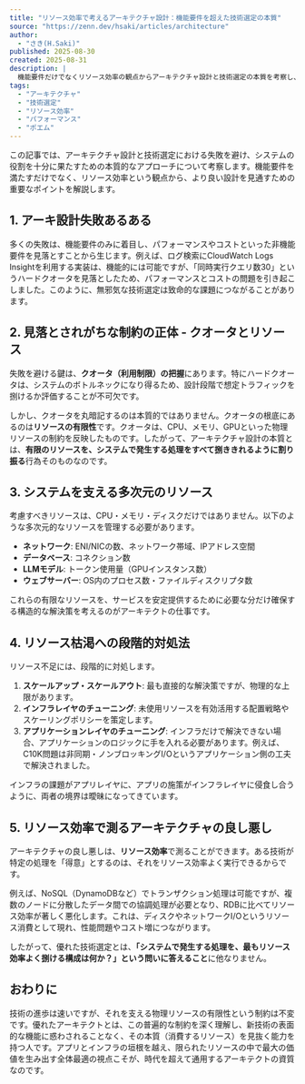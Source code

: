 ```yaml
---
title: "リソース効率で考えるアーキテクチャ設計：機能要件を超えた技術選定の本質"
source: "https://zenn.dev/hsaki/articles/architecture"
author:
  - "さき(H.Saki)"
published: 2025-08-30
created: 2025-08-31
description: |
  機能要件だけでなくリソース効率の観点からアーキテクチャ設計と技術選定の本質を考察し、失敗を避けるための重要なポイントを解説します。
tags:
  - "アーキテクチャ"
  - "技術選定"
  - "リソース効率"
  - "パフォーマンス"
  - "ポエム"
---
```


この記事では、アーキテクチャ設計と技術選定における失敗を避け、システムの役割を十分に果たすための本質的なアプローチについて考察します。機能要件を満たすだけでなく、リソース効率という観点から、より良い設計を見通すための重要なポイントを解説します。

## 1. アーキ設計失敗あるある

多くの失敗は、機能要件のみに着目し、パフォーマンスやコストといった非機能要件を見落とすことから生じます。例えば、ログ検索にCloudWatch Logs Insightを利用する実装は、機能的には可能ですが、「同時実行クエリ数30」というハードクオータを見落としたため、パフォーマンスとコストの問題を引き起こしました。このように、無邪気な技術選定は致命的な課題につながることがあります。

## 2. 見落とされがちな制約の正体 - クオータとリソース

失敗を避ける鍵は、**クオータ（利用制限）の把握**にあります。特にハードクオータは、システムのボトルネックになり得るため、設計段階で想定トラフィックを捌けるか評価することが不可欠です。

しかし、クオータを丸暗記するのは本質的ではありません。クオータの根底にあるのは**リソースの有限性**です。クオータは、CPU、メモリ、GPUといった物理リソースの制約を反映したものです。したがって、アーキテクチャ設計の本質とは、**有限のリソースを、システムで発生する処理をすべて捌ききれるように割り振る**行為そのものなのです。

## 3. システムを支える多次元のリソース

考慮すべきリソースは、CPU・メモリ・ディスクだけではありません。以下のような多次元的なリソースを管理する必要があります。

* **ネットワーク**: ENI/NICの数、ネットワーク帯域、IPアドレス空間
* **データベース**: コネクション数
* **LLMモデル**: トークン使用量（GPUインスタンス数）
* **ウェブサーバー**: OS内のプロセス数・ファイルディスクリプタ数

これらの有限なリソースを、サービスを安定提供するために必要な分だけ確保する構造的な解決策を考えるのがアーキテクトの仕事です。

## 4. リソース枯渇への段階的対処法

リソース不足には、段階的に対処します。

1. **スケールアップ・スケールアウト**: 最も直接的な解決策ですが、物理的な上限があります。
2. **インフラレイヤのチューニング**: 未使用リソースを有効活用する配置戦略やスケーリングポリシーを策定します。
3. **アプリケーションレイヤのチューニング**: インフラだけで解決できない場合、アプリケーションのロジックに手を入れる必要があります。例えば、C10K問題は非同期・ノンブロッキングI/Oというアプリケーション側の工夫で解決されました。

インフラの課題がアプリレイヤに、アプリの施策がインフラレイヤに侵食し合うように、両者の境界は曖昧になってきています。

## 5. リソース効率で測るアーキテクチャの良し悪し

アーキテクチャの良し悪しは、**リソース効率**で測ることができます。ある技術が特定の処理を「得意」とするのは、それをリソース効率よく実行できるからです。

例えば、NoSQL（DynamoDBなど）でトランザクション処理は可能ですが、複数のノードに分散したデータ間での協調処理が必要となり、RDBに比べてリソース効率が著しく悪化します。これは、ディスクやネットワークI/Oというリソース消費として現れ、性能問題やコスト増につながります。

したがって、優れた技術選定とは、**「システムで発生する処理を、最もリソース効率よく捌ける構成は何か？」という問いに答えること**に他なりません。

## おわりに

技術の進歩は速いですが、それを支える物理リソースの有限性という制約は不変です。優れたアーキテクトとは、この普遍的な制約を深く理解し、新技術の表面的な機能に惑わされることなく、その本質（消費するリソース）を見抜く能力を持つ人です。アプリとインフラの垣根を越え、限られたリソースの中で最大の価値を生み出す全体最適の視点こそが、時代を超えて通用するアーキテクトの資質なのです。
